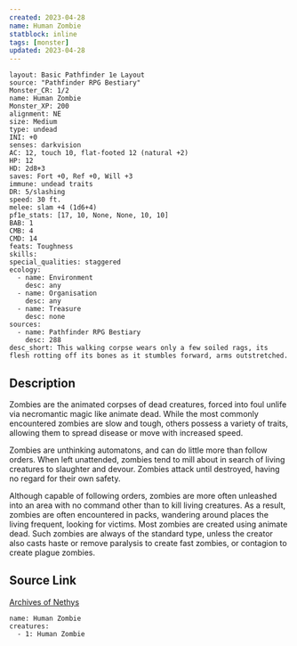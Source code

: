 ```yaml
---
created: 2023-04-28
name: Human Zombie
statblock: inline
tags: [monster]
updated: 2023-04-28
---
```

```statblock
layout: Basic Pathfinder 1e Layout
source: "Pathfinder RPG Bestiary"
Monster_CR: 1/2
name: Human Zombie
Monster_XP: 200
alignment: NE
size: Medium
type: undead
INI: +0
senses: darkvision
AC: 12, touch 10, flat-footed 12 (natural +2)
HP: 12
HD: 2d8+3
saves: Fort +0, Ref +0, Will +3
immune: undead traits
DR: 5/slashing
speed: 30 ft.
melee: slam +4 (1d6+4)
pf1e_stats: [17, 10, None, None, 10, 10]
BAB: 1
CMB: 4
CMD: 14
feats: Toughness
skills: 
special_qualities: staggered
ecology:
  - name: Environment
    desc: any
  - name: Organisation
    desc: any
  - name: Treasure
    desc: none
sources:
  - name: Pathfinder RPG Bestiary
    desc: 288
desc_short: This walking corpse wears only a few soiled rags, its flesh rotting off its bones as it stumbles forward, arms outstretched.
```
## Description
Zombies are the animated corpses of dead creatures, forced into foul unlife via necromantic magic like animate dead. While the most commonly encountered zombies are slow and tough, others possess a variety of traits, allowing them to spread disease or move with increased speed.

Zombies are unthinking automatons, and can do little more than follow orders. When left unattended, zombies tend to mill about in search of living creatures to slaughter and devour. Zombies attack until destroyed, having no regard for their own safety.

Although capable of following orders, zombies are more often unleashed into an area with no command other than to kill living creatures. As a result, zombies are often encountered in packs, wandering around places the living frequent, looking for victims. Most zombies are created using animate dead. Such zombies are always of the standard type, unless the creator also casts haste or remove paralysis to create fast zombies, or contagion to create plague zombies.
## Source Link
[Archives of Nethys](https://aonprd.com/MonsterDisplay.aspx?ItemName=Human%20Zombie)
```encounter-table
name: Human Zombie
creatures:
  - 1: Human Zombie
```
